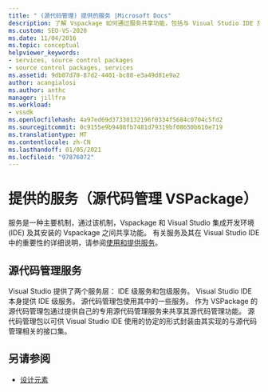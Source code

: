 ```yaml
---
title: " (源代码管理) 提供的服务 |Microsoft Docs"
description: 了解 Vspackage 如何通过服务共享功能，包括与 Visual Studio IDE 及其 Vspackage 交互。
ms.custom: SEO-VS-2020
ms.date: 11/04/2016
ms.topic: conceptual
helpviewer_keywords:
- services, source control packages
- source control packages, services
ms.assetid: 9db07d70-87d2-4401-bc88-e3a49d81e9a2
author: acangialosi
ms.author: anthc
manager: jillfra
ms.workload:
- vssdk
ms.openlocfilehash: 4a97ed69d37330132196f0334f5684c0704c5fd2
ms.sourcegitcommit: 0c9155e9b9408fb7481d79319bf08650b610e719
ms.translationtype: MT
ms.contentlocale: zh-CN
ms.lasthandoff: 01/05/2021
ms.locfileid: "97876072"
---
```

# <a name="services-provided-source-control-vspackage"></a>提供的服务（源代码管理 VSPackage）
服务是一种主要机制，通过该机制，Vspackage 和 Visual Studio 集成开发环境 (IDE) 及其安装的 Vspackage 之间共享功能。 有关服务及其在 Visual Studio IDE 中的重要性的详细说明，请参阅[使用和提供服务](../../extensibility/using-and-providing-services.md)。

## <a name="the-source-control-service"></a>源代码管理服务
 Visual Studio 提供了两个服务层： IDE 级服务和包级服务。 Visual Studio IDE 本身提供 IDE 级服务。 源代码管理包使用其中的一些服务。 作为 VSPackage 的源代码管理包通过提供自己的专用源代码管理服务来共享其源代码管理功能。 源代码管理包以可供 Visual Studio IDE 使用的协定的形式封装由其实现的与源代码管理相关的接口集。

## <a name="see-also"></a>另请参阅
- [设计元素](../../extensibility/internals/source-control-vspackage-design-elements.md)
